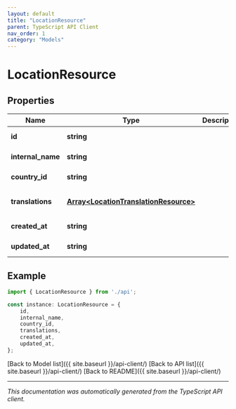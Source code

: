 ```yaml
---
layout: default
title: "LocationResource"
parent: TypeScript API Client
nav_order: 1
category: "Models"
---
```


# LocationResource


## Properties

Name | Type | Description | Notes
------------ | ------------- | ------------- | -------------
**id** | **string** |  | [default to undefined]
**internal_name** | **string** |  | [default to undefined]
**country_id** | **string** |  | [default to undefined]
**translations** | [**Array&lt;LocationTranslationResource&gt;**](LocationTranslationResource.md) |  | [optional] [default to undefined]
**created_at** | **string** |  | [default to undefined]
**updated_at** | **string** |  | [default to undefined]

## Example

```typescript
import { LocationResource } from './api';

const instance: LocationResource = {
    id,
    internal_name,
    country_id,
    translations,
    created_at,
    updated_at,
};
```

[Back to Model list]({{ site.baseurl }}/api-client/) [Back to API list]({{ site.baseurl }}/api-client/) [Back to README]({{ site.baseurl }}/api-client/)


---

*This documentation was automatically generated from the TypeScript API client.*
